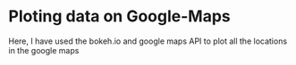 # Ploting data on Google-Maps
Here, I have used the bokeh.io and google maps API to plot all the locations in the google maps
